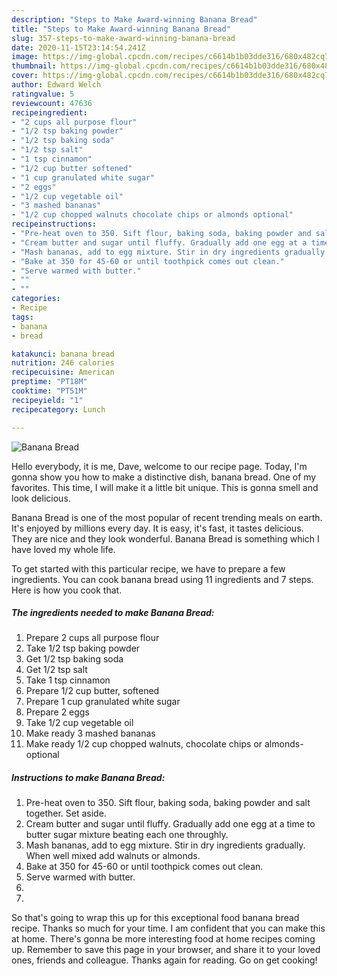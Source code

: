 ```yaml
---
description: "Steps to Make Award-winning Banana Bread"
title: "Steps to Make Award-winning Banana Bread"
slug: 357-steps-to-make-award-winning-banana-bread
date: 2020-11-15T23:14:54.241Z
image: https://img-global.cpcdn.com/recipes/c6614b1b03dde316/680x482cq70/banana-bread-recipe-main-photo.jpg
thumbnail: https://img-global.cpcdn.com/recipes/c6614b1b03dde316/680x482cq70/banana-bread-recipe-main-photo.jpg
cover: https://img-global.cpcdn.com/recipes/c6614b1b03dde316/680x482cq70/banana-bread-recipe-main-photo.jpg
author: Edward Welch
ratingvalue: 5
reviewcount: 47636
recipeingredient:
- "2 cups all purpose flour"
- "1/2 tsp baking powder"
- "1/2 tsp baking soda"
- "1/2 tsp salt"
- "1 tsp cinnamon"
- "1/2 cup butter softened"
- "1 cup granulated white sugar"
- "2 eggs"
- "1/2 cup vegetable oil"
- "3 mashed bananas"
- "1/2 cup chopped walnuts chocolate chips or almonds optional"
recipeinstructions:
- "Pre-heat oven to 350. Sift flour, baking soda, baking powder and salt together. Set aside."
- "Cream butter and sugar until fluffy. Gradually add one egg at a time to butter sugar mixture beating each one throughly."
- "Mash bananas, add to egg mixture. Stir in dry ingredients gradually. When well mixed add walnuts or almonds."
- "Bake at 350 for 45-60 or until toothpick comes out clean."
- "Serve warmed with butter."
- ""
- ""
categories:
- Recipe
tags:
- banana
- bread

katakunci: banana bread 
nutrition: 246 calories
recipecuisine: American
preptime: "PT18M"
cooktime: "PT51M"
recipeyield: "1"
recipecategory: Lunch

---
```



![Banana Bread](https://img-global.cpcdn.com/recipes/c6614b1b03dde316/680x482cq70/banana-bread-recipe-main-photo.jpg)

Hello everybody, it is me, Dave, welcome to our recipe page. Today, I'm gonna show you how to make a distinctive dish, banana bread. One of my favorites. This time, I will make it a little bit unique. This is gonna smell and look delicious.



Banana Bread is one of the most popular of recent trending meals on earth. It's enjoyed by millions every day. It is easy, it's fast, it tastes delicious. They are nice and they look wonderful. Banana Bread is something which I have loved my whole life.


To get started with this particular recipe, we have to prepare a few ingredients. You can cook banana bread using 11 ingredients and 7 steps. Here is how you cook that.

<!--inarticleads1-->

##### The ingredients needed to make Banana Bread:

1. Prepare 2 cups all purpose flour
1. Take 1/2 tsp baking powder
1. Get 1/2 tsp baking soda
1. Get 1/2 tsp salt
1. Take 1 tsp cinnamon
1. Prepare 1/2 cup butter, softened
1. Prepare 1 cup granulated white sugar
1. Prepare 2 eggs
1. Take 1/2 cup vegetable oil
1. Make ready 3 mashed bananas
1. Make ready 1/2 cup chopped walnuts, chocolate chips or almonds- optional




<!--inarticleads2-->

##### Instructions to make Banana Bread:

1. Pre-heat oven to 350. Sift flour, baking soda, baking powder and salt together. Set aside.
1. Cream butter and sugar until fluffy. Gradually add one egg at a time to butter sugar mixture beating each one throughly.
1. Mash bananas, add to egg mixture. Stir in dry ingredients gradually. When well mixed add walnuts or almonds.
1. Bake at 350 for 45-60 or until toothpick comes out clean.
1. Serve warmed with butter.
1. 
1. 




So that's going to wrap this up for this exceptional food banana bread recipe. Thanks so much for your time. I am confident that you can make this at home. There's gonna be more interesting food at home recipes coming up. Remember to save this page in your browser, and share it to your loved ones, friends and colleague. Thanks again for reading. Go on get cooking!
